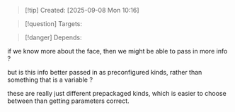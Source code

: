 
>[!tip] Created: [2025-09-08 Mon 10:16]

>[!question] Targets: 

>[!danger] Depends: 

if we know more about the face, then we might be able to pass in more info ?

but is this info better passed in as preconfigured kinds, rather than something that is a variable ?

these are really just different prepackaged kinds, which is easier to choose between than getting parameters correct.